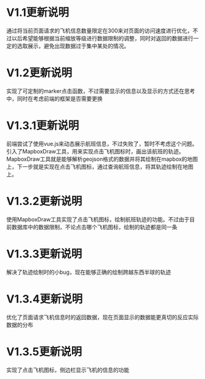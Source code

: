 # V1.1更新说明
通过将当前页面请求的飞机信息数量限定在300来对页面的访问速度进行优化，不过以后希望能够根据当前缩放等级进行数据限制的调整，同时对返回的数据进行一定的选取展示，避免出现数据过于集中某处的情况。

# V1.2更新说明
实现了可定制的marker点击函数，不过需要显示的信息以及显示的方式还在思考中，同时在考虑前端的框架是否需要更换

# V1.3.1更新说明
前端尝试了使用vue.js来动态展示航班信息，不过失败了，暂时不考虑这个问题。  
引入了MapboxDraw工具，用来实现点击飞机图标时，画出该航班的轨迹。  
MapboxDraw工具就是能够解析geojson格式的数据并将其绘制在mapbox的地图上，下一步就是实现在点击飞机图标，通过查询航班信息，将其轨迹绘制在地图上。

# V1.3.2更新说明
使用MapboxDraw工具实现了点击飞机图标，绘制航班轨迹的功能。不过由于目前数据库中的数据限制，不论点击哪个飞机图标，绘制的轨迹都是同一条

# V1.3.3更新说明
解决了轨迹绘制时的小bug，现在能够正确的绘制跨越东西半球的轨迹

# V1.3.4更新说明
优化了页面请求飞机信息时的返回数据，现在页面显示的数据能更真切的反应实际数据的分布

# V1.3.5更新说明
实现了点击飞机图标，侧边栏显示飞机的信息的功能